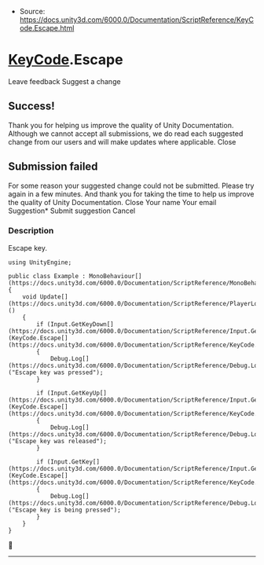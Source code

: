 * Source: https://docs.unity3d.com/6000.0/Documentation/ScriptReference/KeyCode.Escape.html

#  [KeyCode](https://docs.unity3d.com/6000.0/Documentation/ScriptReference/KeyCode.html).Escape
Leave feedback
Suggest a change
## Success!
Thank you for helping us improve the quality of Unity Documentation. Although we cannot accept all submissions, we do read each suggested change from our users and will make updates where applicable.
Close
## Submission failed
For some reason your suggested change could not be submitted. Please <a>try again</a> in a few minutes. And thank you for taking the time to help us improve the quality of Unity Documentation.
Close
Your name Your email Suggestion* Submit suggestion
Cancel
### Description
Escape key.
```
using UnityEngine;  
  
public class Example : MonoBehaviour[](https://docs.unity3d.com/6000.0/Documentation/ScriptReference/MonoBehaviour.html)
{
    void Update[](https://docs.unity3d.com/6000.0/Documentation/ScriptReference/PlayerLoop.Update.html)()
    {
        if (Input.GetKeyDown[](https://docs.unity3d.com/6000.0/Documentation/ScriptReference/Input.GetKeyDown.html)(KeyCode.Escape[](https://docs.unity3d.com/6000.0/Documentation/ScriptReference/KeyCode.Escape.html)))
        {
            Debug.Log[](https://docs.unity3d.com/6000.0/Documentation/ScriptReference/Debug.Log.html)("Escape key was pressed");
        }  
  
        if (Input.GetKeyUp[](https://docs.unity3d.com/6000.0/Documentation/ScriptReference/Input.GetKeyUp.html)(KeyCode.Escape[](https://docs.unity3d.com/6000.0/Documentation/ScriptReference/KeyCode.Escape.html)))
        {
            Debug.Log[](https://docs.unity3d.com/6000.0/Documentation/ScriptReference/Debug.Log.html)("Escape key was released");
        }  
  
        if (Input.GetKey[](https://docs.unity3d.com/6000.0/Documentation/ScriptReference/Input.GetKey.html)(KeyCode.Escape[](https://docs.unity3d.com/6000.0/Documentation/ScriptReference/KeyCode.Escape.html)))
        {
            Debug.Log[](https://docs.unity3d.com/6000.0/Documentation/ScriptReference/Debug.Log.html)("Escape key is being pressed");
        }
    }
}

```

* * *
